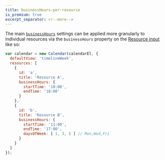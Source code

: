```yaml
---
title: businessHours-per-resource
is_premium: true
excerpt_separator: <!--more-->
---
```


The main [`businessHours`](businessHours) settings can be applied more granularly to individual resources via the `businessHours` property on the [Resource input](resource-parsing)<!--more--> like so:

```js
var calendar = new Calendar(calendarEl, {
  defaultView: 'timelineWeek',
  resources: [
    {
      id: 'a',
      title: 'Resource A',
      businessHours: {
        startTime: '10:00',
        endTime: '18:00'
      }
    },
    {
      id: 'b',
      title: 'Resource B',
      businessHours: {
        startTime: '11:00',
        endTime: '17:00',
        daysOfWeek: [ 1, 3, 5 ] // Mon,Wed,Fri
      }
    }
  ]
});
```
